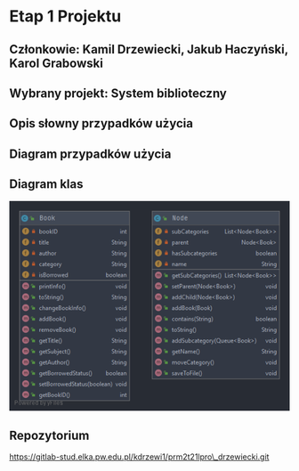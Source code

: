 # Etap 1 Projektu
## Członkowie: Kamil Drzewiecki, Jakub Haczyński, Karol Grabowski
## Wybrany projekt: System biblioteczny

## Opis słowny przypadków użycia

## Diagram przypadków użycia
## Diagram klas
![Diagram klas](ClassesDiagram.png)
## Repozytorium
https://gitlab-stud.elka.pw.edu.pl/kdrzewi1/prm2t21lpro\_drzewiecki.git
